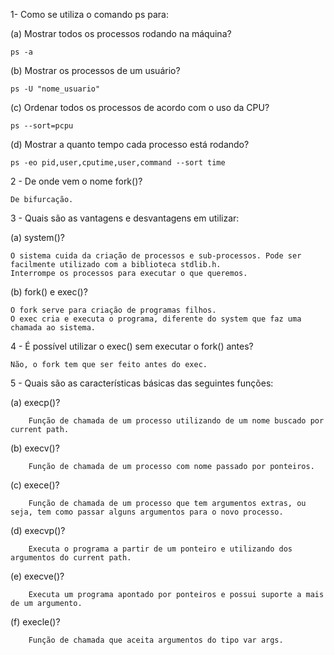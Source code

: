 

   1-  Como se utiliza o comando ps para:

   (a) Mostrar todos os processos rodando na máquina?
		
	ps -a
	
   (b) Mostrar os processos de um usuário?
		
	ps -U "nome_usuario"
	
   (c) Ordenar todos os processos de acordo com o uso da CPU?
		
	ps --sort=pcpu
	
   (d) Mostrar a quanto tempo cada processo está rodando?
		
	ps -eo pid,user,cputime,user,command --sort time

   2 - De onde vem o nome fork()?
   	
	De bifurcação.
   
   3 - Quais são as vantagens e desvantagens em utilizar:

(a) system()?
   
   	O sistema cuida da criação de processos e sub-processos. Pode ser facilmente utilizado com a biblioteca stdlib.h.
   	Interrompe os processos para executar o que queremos.
   
(b) fork() e exec()?
  	
	O fork serve para criação de programas filhos. 
	O exec cria e executa o programa, diferente do system que faz uma chamada ao sistema.


   4 - É possível utilizar o exec() sem executar o fork() antes?
   	
	Não, o fork tem que ser feito antes do exec.


   5 - Quais são as características básicas das seguintes funções:

(a) execp()?
		
		Função de chamada de um processo utilizando de um nome buscado por current path.	
      
(b) execv()?
		
		Função de chamada de um processo com nome passado por ponteiros.
      
(c) exece()?
		
		Função de chamada de um processo que tem argumentos extras, ou seja, tem como passar alguns argumentos para o novo processo.
      
(d) execvp()?
		
		Executa o programa a partir de um ponteiro e utilizando dos argumentos do current path.
      
(e) execve()?
		
		Executa um programa apontado por ponteiros e possui suporte a mais de um argumento.
      
(f) execle()?
		
		Função de chamada que aceita argumentos do tipo var args.
